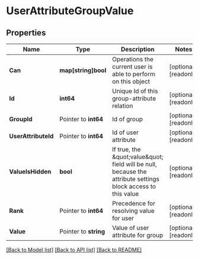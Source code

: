 # UserAttributeGroupValue

## Properties

Name | Type | Description | Notes
------------ | ------------- | ------------- | -------------
**Can** | **map[string]bool** | Operations the current user is able to perform on this object | [optional] [readonly] 
**Id** | **int64** | Unique Id of this group-attribute relation | [optional] [readonly] 
**GroupId** | Pointer to **int64** | Id of group | [optional] [readonly] 
**UserAttributeId** | Pointer to **int64** | Id of user attribute | [optional] [readonly] 
**ValueIsHidden** | **bool** | If true, the \&quot;value\&quot; field will be null, because the attribute settings block access to this value | [optional] [readonly] 
**Rank** | Pointer to **int64** | Precedence for resolving value for user | [optional] [readonly] 
**Value** | Pointer to **string** | Value of user attribute for group | [optional] [readonly] 

[[Back to Model list]](../README.md#documentation-for-models) [[Back to API list]](../README.md#documentation-for-api-endpoints) [[Back to README]](../README.md)


